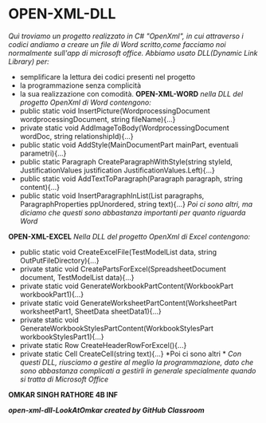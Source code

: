 #                                              OPEN-XML-DLL
*Quì troviamo un progetto realizzato in C# "OpenXml", in cui attraverso i codici andiamo a creare un file di Word scritto,come facciamo noi normalmente sull'app di microsoft office.*
*Abbiamo usato DLL(Dynamic Link Library) per:*
*  semplificare la lettura dei codici presenti nel progetto
*  la programmazione senza complicità
*  la sua realizzazione con comodità.
**OPEN-XML-WORD**
*nella DLL del progetto OpenXml di Word contengono:*
* public static void InsertPicture(WordprocessingDocument wordprocessingDocument, string fileName){...}
* private static void AddImageToBody(WordprocessingDocument wordDoc, string relationshipId){...}
* public static void AddStyle(MainDocumentPart mainPart, eventuali parametri){...}
* public static Paragraph CreateParagraphWithStyle(string styleId, JustificationValues justification      JustificationValues.Left){...}
* public static void AddTextToParagraph(Paragraph paragraph, string content){...}
* public static void InsertParagraphInList(List<Paragraph> paragraphs, ParagraphProperties ppUnordered, string text){...}
*Poi ci sono altri, ma diciamo che questi sono abbastanza importanti per quanto riguarda Word*

**OPEN-XML-EXCEL**
*Nella DLL del progetto OpenXml di Excel contengono:*
* public static void CreateExcelFile(TestModelList data, string OutPutFileDirectory){...}
* private static void CreatePartsForExcel(SpreadsheetDocument document, TestModelList data){...}
* private static void GenerateWorkbookPartContent(WorkbookPart workbookPart1){...}
* private static void GenerateWorksheetPartContent(WorksheetPart worksheetPart1, SheetData sheetData1){...}
* private static void GenerateWorkbookStylesPartContent(WorkbookStylesPart workbookStylesPart1){...}
* private static Row CreateHeaderRowForExcel(){...}
* private static Cell CreateCell(string text){...}
*Poi ci sono altri *
*Con questi DLL, riusciamo a gestire al meglio la programmazione, dato che sono abbastanza complicati a gestirli  in generale specialmente quando si tratta di Microsoft Office*  

**OMKAR SINGH RATHORE 4B INF**


***open-xml-dll-LookAtOmkar created by GitHub Classroom***
